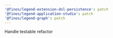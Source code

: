 ```yaml
---
'@finos/legend-extension-dsl-persistence': patch
'@finos/legend-application-studio': patch
'@finos/legend-graph': patch
---
```


Handle testable refactor
